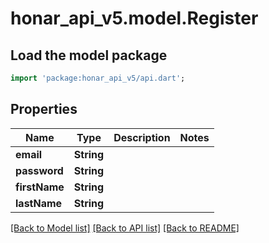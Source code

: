 # honar_api_v5.model.Register

## Load the model package

```dart
import 'package:honar_api_v5/api.dart';
```

## Properties

Name | Type | Description | Notes
------------ | ------------- | ------------- | -------------
**email** | **String** |  |
**password** | **String** |  |
**firstName** | **String** |  |
**lastName** | **String** |  |

[[Back to Model list]](../README.md#documentation-for-models) [[Back to API list]](../README.md#documentation-for-api-endpoints) [[Back to README]](../README.md)


